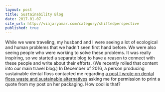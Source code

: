 ```yaml
---
layout: post
title: Sustainability Blog
date: 2017-01-07
site_url: http://viajaryamar.com/category/shiftedperspective
published: true
---
```

While we were traveling, my husband and I were seeing a lot of ecological and human problems that we hadn't seen first hand before. We were also seeing people who were working to solve these problems. It was really inspiring, so we started a separate blog to have a reason to connect with these people and write about their efforts. (We recently rolled that content into our main travel blog.) In December of 2016, a person producing sustainable dental floss contacted me regarding <a href="http://viajaryamar.com/2013/11/13/floss/" target="_blank">a post I wrote on dental floss waste and sustainable alternatives</a> asking me for permission to print a quote from my post on her packaging. How cool is that?
